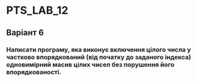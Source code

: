 # PTS_LAB_12
## Варіант 6
### Написати програму, яка виконує включення цілого числа у частково впорядкований (від початку до заданого індекса) одновимірний масив цілих чисел без порушення його впорядкованості.
